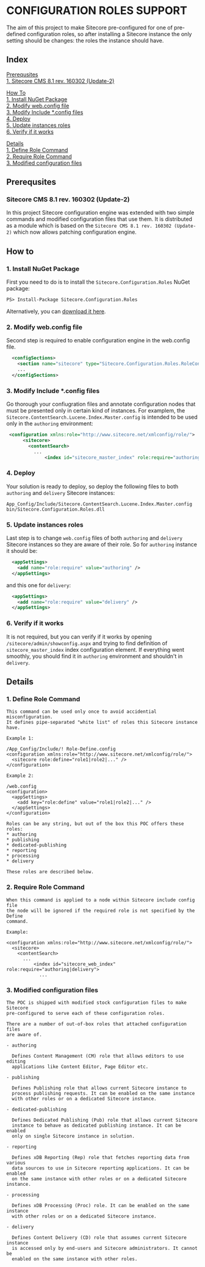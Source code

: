 # CONFIGURATION ROLES SUPPORT

The aim of this project to make Sitecore pre-configured for one of pre-defined 
configuration roles, so after installing a Sitecore instance the only setting 
should be changes: the roles the instance should have.

## Index

[Prerequsites](https://github.com/Sitecore/Sitecore-Configuration-Roles#prerequsites)  
[1. Sitecore CMS 8.1 rev. 160302 (Update-2)](https://github.com/Sitecore/Sitecore-Configuration-Roles#sitecore-cms-81-rev-160302-update-2)  

[How To](https://github.com/Sitecore/Sitecore-Configuration-Roles#how-to)  
[1. Install NuGet Package](https://github.com/Sitecore/Sitecore-Configuration-Roles#1-install-nuget-package)  
[2. Modify web.config file](https://github.com/Sitecore/Sitecore-Configuration-Roles#2-modify-webconfig-file)  
[3. Modify Include *.config files](https://github.com/Sitecore/Sitecore-Configuration-Roles#3-modify-include-config-files)  
[4. Deploy](https://github.com/Sitecore/Sitecore-Configuration-Roles#4-deploy)  
[5. Update instances roles](https://github.com/Sitecore/Sitecore-Configuration-Roles#5-update-instances-roles)  
[6. Verify if it works](https://github.com/Sitecore/Sitecore-Configuration-Roles#6-verify-if-it-works)  

[Details](https://github.com/Sitecore/Sitecore-Configuration-Roles#details)  
[1. Define Role Command](https://github.com/Sitecore/Sitecore-Configuration-Roles#1--define-role-command)  
[2. Require Role Command](https://github.com/Sitecore/Sitecore-Configuration-Roles#2--require-role-command)  
[3. Modified configuration files](https://github.com/Sitecore/Sitecore-Configuration-Roles#3--modified-configuration-files)  

## Prerequsites

### Sitecore CMS 8.1 rev. 160302 (Update-2)

In this project Sitecore configuration engine was extended with two simple commands
and modified configuration files that use them. It is distributed as a module which
is based on the `Sitecore CMS 8.1 rev. 160302 (Update-2)` which now allows patching 
configuration engine.

## How to

### 1. Install NuGet Package

First you need to do is to install the `Sitecore.Configuration.Roles` NuGet package:
```ps
PS> Install-Package Sitecore.Configuration.Roles
```
Alternatively, you can [download it here](https://github.com/Sitecore/Sitecore-Configuration-Roles/releases).

### 2. Modify web.config file

Second step is required to enable configuration engine in the web.config file.
```xml
  <configSections>
    <section name="sitecore" type="Sitecore.Configuration.Roles.RoleConfigReader, Sitecore.Configuration.Roles" />
    ...
  </configSections>
```

### 3. Modify Include *.config files

Go thorough your confiugration files and annotate configuration nodes that must be presented only in certain kind of instances. For examplem, the `Sitecore.ContentSearch.Lucene.Index.Master.config` is intended to be used only in the `authoring` environment:
```xml
 <configuration xmlns:role="http://www.sitecore.net/xmlconfig/role/">
      <sitecore>
        <contentSearch>
          ...
              <index id="sitecore_master_index" role:require="authoring">
```

### 4. Deploy

Your solution is ready to deploy, so deploy the following files to both `authoring` and `delivery` Sitecore instances:
```
App_Config/Include/Sitecore.ContentSearch.Lucene.Index.Master.config
bin/Sitecore.Configuration.Roles.dll
```

### 5. Update instances roles

Last step is to change `web.config` files of both `authoring` and `delivery` Sitecore instances so they are aware of their role. So for `authoring` instance it should be:
```xml
  <appSettings>
    <add name="role:require" value="authoring" />
  </appSettings>
```
and this one for `delivery`:
```xml
  <appSettings>
    <add name="role:require" value="delivery" />
  </appSettings>
```

### 6. Verify if it works

It is not required, but you can verify if it works by opening `/sitecore/admin/showconfig.aspx` and trying to find definition of `sitecore_master_index` index configuration element. If everything went smoothly, you should find it in `authoring` environment and shouldn't in `delivery`.

## Details

### 1.  Define Role Command

    This command can be used only once to avoid accidential misconfiguration. 
    It defines pipe-separated "white list" of roles this Sitecore instance have. 
    
    Example 1:
    
    /App_Config/Include/! Role-Define.config
    <configuration xmlns:role="http://www.sitecore.net/xmlconfig/role/">
      <sitecore role:define="role1|role2|..." />
    </configuration>
    
    Example 2:
    
    /web.config
    <configuration>
      <appSettings>
        <add key="role:define" value="role1|role2|..." />
      </appSettings>
    </configuration>
    
    Roles can be any string, but out of the box this POC offers these roles:
    * authoring
    * publishing
    * dedicated-publishing
    * reporting
    * processing
    * delivery
    
    These roles are described below.       
    
### 2.  Require Role Command

    When this command is applied to a node within Sitecore include config file
    the node will be ignored if the required role is not specified by the Define
    command. 
    
    Example:
    
    <configuration xmlns:role="http://www.sitecore.net/xmlconfig/role/">
      <sitecore>
        <contentSearch>
          ...
              <index id="sitecore_web_index" role:require="authoring|delivery">
                ...

### 3.  Modified configuration files

    The POC is shipped with modified stock configuration files to make Sitecore
    pre-configured to serve each of these configuration roles. 
    
    There are a number of out-of-box roles that attached configuration files 
    are aware of.                     
    
    - authoring 
      
      Defines Content Management (CM) role that allows editors to use editing
      applications like Content Editor, Page Editor etc.
      
    - publishing
      
      Defines Publishing role that allows current Sitecore instance to
      process publishing requests. It can be enabled on the same instance
      with other roles or on a dedicated Sitecore instance.
      
    - dedicated-publishing
    
      Defines Dedicated Publishing (Pub) role that allows current Sitecore 
      instance to behave as dedicated publishing instance. It can be enabled
      only on single Sitecore instance in solution.
      
    - reporting
      
      Defines xDB Reporting (Rep) role that fetches reporting data from various 
      data sources to use in Sitecore reporting applications. It can be enabled
      on the same instance with other roles or on a dedicated Sitecore instance.
      
    - processing
      
      Defines xDB Processing (Proc) role. It can be enabled on the same instance 
      with other roles or on a dedicated Sitecore instance.
      
    - delivery
      
      Defines Content Delivery (CD) role that assumes current Sitecore instance
      is accessed only by end-users and Sitecore administrators. It cannot be 
      enabled on the same instance with other roles. 
